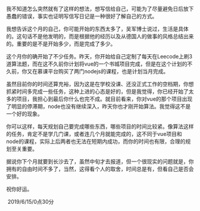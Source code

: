 我不知道怎么突然就有了这样的想法，想写信给自己，可能为了尽量避免日后放下愚蠢的错误，事实也证明写信写日记是一种很好了解自己的方式。

我想告诉这个月的自己，你可能开始的东西太多了，吴军博士说过，生活是具体的。这句话不是他发明的，而是根据他的经历以及从德国人的做事的风格总结出来的。重要的是不是开始多少，而是完成了多少。

这个月你的确开始了不少任务。昨天，你开始给自己定制了每天在Leecode上刷3道算法题，而在这不久前你计划将vue的一个书城项目完成，但是在这个计划的不久前，你又在慕课平台购买了两门nodejs的课程，也是计划当月完成。

虽然目前你的时间还算充裕，因为这是在学校没课、还没正式工作的空档期，你想抓紧时间多完成一些任务，这种上进的心态是好的，但是我觉得，你已经开始了太多的项目，我担心到最后你什么也完不成。就目前看来，你对vue的那个项目出现了明显的停滞期，node也没有继续深入，昨天你也才刚开始算法。我觉得这不是一个好的现象。

你可以这样，每天规划自己要完成哪些东西，哪些项目的时间比较紧。像算法这样的任务，肯定不是学几门课，或者连几个月就能完成的，这不同于vue项目和node的课程，实际上后两者也无法在短期内成功，而你的时间也有限，合理的规划至关重要。

据说你下个月就要到长沙去了，虽然中旬才去报道，但一个很现实的问题就是，你拥有的自由时间不多了，当然，这得看个人的取舍，时间总是有，但看自己是否会安排。

祝你好运。

​																			2019/6/15/0点30分